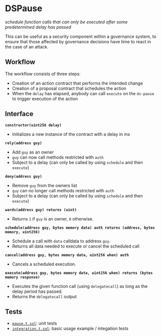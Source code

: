# DSPause

_schedule function calls that can only be executed after some predetermined delay has passed_

This can be useful as a security component within a governance system, to ensure that those affected by governance decisions have time to react in the case of an attack.

## Workflow

The workflow consists of three steps:

* Creation of an action contract that performs the intended change
* Creation of a proposal contract that schedules the action
* When the `delay` has elapsed, anybody can call `execute` on the `ds-pause` to trigger execution of the action

## Interface

**`constructor(uint256 delay)`**

- Initializes a new instance of the contract with a delay in ms

**`rely(address guy)`**

- Add `guy` as an owner
- `guy` can now call methods restricted with `auth`
- Subject to a delay (can only be called by using `schedule` and then `execute`)

**`deny(address guy)`**

- Remove `guy` from the owners list
- `guy` can no longer call methods restricted with `auth`
- Subject to a delay (can only be called by using `schedule` and then `execute`)

**`wards(address guy) returns (uint)`**

- Returns `1` if `guy` is an owner, `0` otherwise.

**`schedule(address guy, bytes memory data) auth returns (address, bytes memory, uint256)`**

- Schedule a call with `data` calldata to address `guy`.
- Returns all data needed to execute or cancel the scheduled call

**`cancel(address guy, bytes memory data, uint256 when) auth`**

- Cancels a scheduled execution.

**`execute(address guy, bytes memory data, uint256 when) returns (bytes memory response)`**

- Executes the given function call (using `delegatecall`) as long as the delay period has passed.
- Returns the `delegatecall` output

## Tests

- [`pause.t.sol`](./pause.t.sol): unit tests
- [`integration.t.sol`](./integration.t.sol): basic usage example / integation tests
